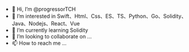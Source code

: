- 👋 Hi, I’m @progressorTCH
- 👀 I’m interested in Swift、Html、Css、ES、TS、Python、Go、Solidity、Java、Nodejs、React、Vue
- 🌱 I’m currently learning Solidity
- 💞️ I’m looking to collaborate on ...
- 📫 How to reach me ...

<!---
progressorTCH/progressorTCH is a ✨ special ✨ repository because its `README.md` (this file) appears on your GitHub profile.
You can click the Preview link to take a look at your changes.
--->
